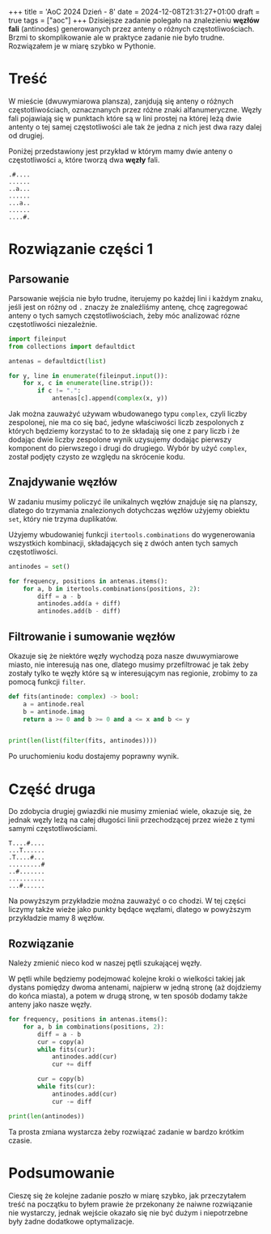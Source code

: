 +++
title = 'AoC 2024 Dzień - 8'
date = 2024-12-08T21:31:27+01:00
draft = true
tags = ["aoc"]
+++
Dzisiejsze zadanie polegało na znalezieniu **węzłów fali** (antinodes) generowanych
przez anteny o różnych częstotliwościach. Brzmi to skomplikowanie ale w praktyce zadanie
nie było trudne. Rozwiązałem je w miarę szybko w Pythonie.

# Treść
W mieście (dwuwymiarowa plansza), zanjdują się anteny o różnych częstotliwościach,
oznacznanych przez różne znaki alfanumeryczne. Węzły fali pojawiają się w punktach które
są w lini prostej na której leżą dwie antenty o tej samej częstotliwości ale tak że jedna
z nich jest dwa razy dalej od drugiej.

Poniżej przedstawiony jest przykład w którym mamy dwie anteny o częstotliwości `a`, które
tworzą dwa **węzły** fali.
```
.#....
......
..a...
......
...a..
......
....#.
```

# Rozwiązanie części 1
## Parsowanie
Parsowanie wejścia nie było trudne, iterujemy po każdej lini i każdym znaku, jeśli jest
on różny od `.` znaczy że znaleźliśmy antenę, chcę zagregować anteny o tych samych
częstotliwościach, żeby móc analizować rózne częstotliwości niezależnie.
```python
import fileinput
from collections import defaultdict

antenas = defaultdict(list)

for y, line in enumerate(fileinput.input()):
    for x, c in enumerate(line.strip()):
        if c != ".":
            antenas[c].append(complex(x, y))
```
Jak można zauważyć używam wbudowanego typu `complex`, czyli liczby zespolonej, nie ma co
się bać, jedyne właściwości liczb zespolonych z których będziemy korzystać to to że 
składają się one z pary liczb i że dodając dwie liczby zespolone wynik uzysujemy dodając
pierwszy komponent do pierwszego i drugi do drugiego. Wybór by użyć `complex`, został
podjęty czysto ze względu na skrócenie kodu.

## Znajdywanie węzłów
W zadaniu musimy policzyć ile unikalnych węzłów znajduje się na planszy, dlatego do
trzymania znalezionych dotychczas węzłów użyjemy obiektu `set`, który nie trzyma 
duplikatów.

Użyjemy wbudowaniej funkcji `itertools.combinations` do wygenerowania wszystkich 
kombinacji, składających się z dwóch anten tych samych częstotliwości.
```python
antinodes = set()

for frequency, positions in antenas.items():
    for a, b in itertools.combinations(positions, 2):
        diff = a - b
        antinodes.add(a + diff)
        antinodes.add(b - diff)
```

## Filtrowanie i sumowanie węzłów
Okazuje się że niektóre węzły wychodzą poza nasze dwuwymiarowe miasto, nie interesują
nas one, dlatego musimy przefiltrować je tak żeby zostały tylko te węzły które są w
interesującym nas regionie, zrobimy to za pomocą funkcji `filter`.
```python
def fits(antinode: complex) -> bool:
    a = antinode.real
    b = antinode.imag
    return a >= 0 and b >= 0 and a <= x and b <= y


print(len(list(filter(fits, antinodes))))
```
Po uruchomieniu kodu dostajemy poprawny wynik.

# Część druga
Do zdobycia drugiej gwiazdki nie musimy zmieniać wiele, okazuje się, że jednak węzły
leżą na całej długości linii przechodzącej przez wieże z tymi samymi częstotliwościami.
```
T....#....
...T......
.T....#...
.........#
..#.......
..........
...#......
```
Na powyższym przykładzie można zauważyć o co chodzi. W tej części liczymy także wieże
jako punkty będące węzłami, dlatego w powyższym przykładzie mamy 8 węzłów.

## Rozwiązanie
Należy zmienić nieco kod w naszej pętli szukającej węzły.

W pętli while będziemy podejmować kolejne kroki o wielkości takiej jak dystans pomiędzy
dwoma antenami, najpierw w jedną stronę (aż dojdziemy do końca miasta), a potem w drugą
stronę, w ten sposób dodamy także anteny jako nasze węzły.
```python
for frequency, positions in antenas.items():
    for a, b in combinations(positions, 2):
        diff = a - b
        cur = copy(a)
        while fits(cur):
            antinodes.add(cur)
            cur += diff

        cur = copy(b)
        while fits(cur):
            antinodes.add(cur)
            cur -= diff

print(len(antinodes))
```
Ta prosta zmiana wystarcza żeby rozwiązać zadanie w bardzo krótkim czasie.

# Podsumowanie
Cieszę się że kolejne zadanie poszło w miarę szybko, jak przeczytałem treść na początku
to byłem prawie że przekonany że naiwne rozwiązanie nie wystarczy, jednak wejście okazało
się nie być dużym i niepotrzebne były żadne dodatkowe optymalizacje.

